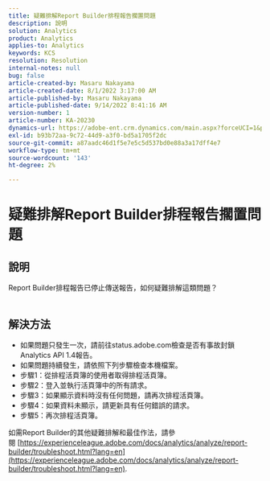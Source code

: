 ```yaml
---
title: 疑難排解Report Builder排程報告擱置問題
description: 說明
solution: Analytics
product: Analytics
applies-to: Analytics
keywords: KCS
resolution: Resolution
internal-notes: null
bug: false
article-created-by: Masaru Nakayama
article-created-date: 8/1/2022 3:17:00 AM
article-published-by: Masaru Nakayama
article-published-date: 9/14/2022 8:41:16 AM
version-number: 1
article-number: KA-20230
dynamics-url: https://adobe-ent.crm.dynamics.com/main.aspx?forceUCI=1&pagetype=entityrecord&etn=knowledgearticle&id=bd999166-4811-ed11-b83d-00224808629f
exl-id: b93b72aa-9c72-44d9-a3f0-bd5a1705f2dc
source-git-commit: a87aadc46d1f5e7e5c5d537bd0e88a3a17dff4e7
workflow-type: tm+mt
source-wordcount: '143'
ht-degree: 2%

---
```


# 疑難排解Report Builder排程報告擱置問題

## 說明

Report Builder排程報告已停止傳送報告，如何疑難排解這類問題？
<br> 

## 解決方法


- 如果問題只發生一次，請前往status.adobe.com檢查是否有事故封鎖Analytics API 1.4報告。
- 如果問題持續發生，請依照下列步驟檢查本機檔案。
- 步驟1：從排程活頁簿的使用者取得排程活頁簿。
- 步驟2：登入並執行活頁簿中的所有請求。
- 步驟3：如果顯示資料時沒有任何問題，請再次排程活頁簿。
- 步驟4：如果資料未顯示，請更新具有任何錯誤的請求。
- 步驟5：再次排程活頁簿。


如需Report Builder的其他疑難排解和最佳作法，請參閱 [https://experienceleague.adobe.com/docs/analytics/analyze/report-builder/troubleshoot.html?lang=en](https://experienceleague.adobe.com/docs/analytics/analyze/report-builder/troubleshoot.html?lang=en).
